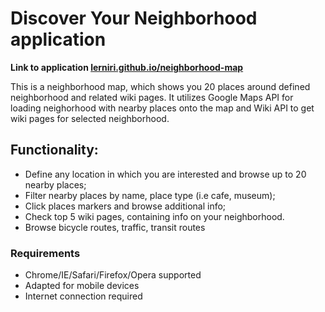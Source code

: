 <h1>Discover Your Neighborhood application</h1>
<strong>Link to application <a href="http://lerniri.github.io/neighborhood-map">lerniri.github.io/neighborhood-map</a> </strong>
<p>This is a neighborhood map, which shows you 20 places around defined neighborhood and related wiki pages.
   It utilizes Google Maps API for loading neighorhood with nearby places onto the map and Wiki API to get
   wiki pages for selected neighborhood.
</p>

<h2>Functionality:</h2>
<ul>
	<li>
		Define any location in which you are interested and browse up to 20 nearby places;
	</li>
	<li>
		Filter nearby places by name, place type (i.e cafe, museum);
	</li>
	<li>
		Click places markers and browse additional info;
	</li>
	<li>
		Check top 5 wiki pages, containing info on your neighborhood.
	</li>
	<li>Browse bicycle routes, traffic, transit routes</li>
</ul>

<h3>Requirements</h3>
<ul>
	<li>Chrome/IE/Safari/Firefox/Opera supported </li>
	<li>Adapted for mobile devices</li>
	<li>Internet connection required</li>
</ul>